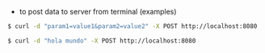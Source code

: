 - to post data to server from terminal (examples)

```sh
$ curl -d "param1=value1&param2=value2" -X POST http://localhost:8080
```

```sh
$ curl -d "hola mundo" -X POST http://localhost:8080
```